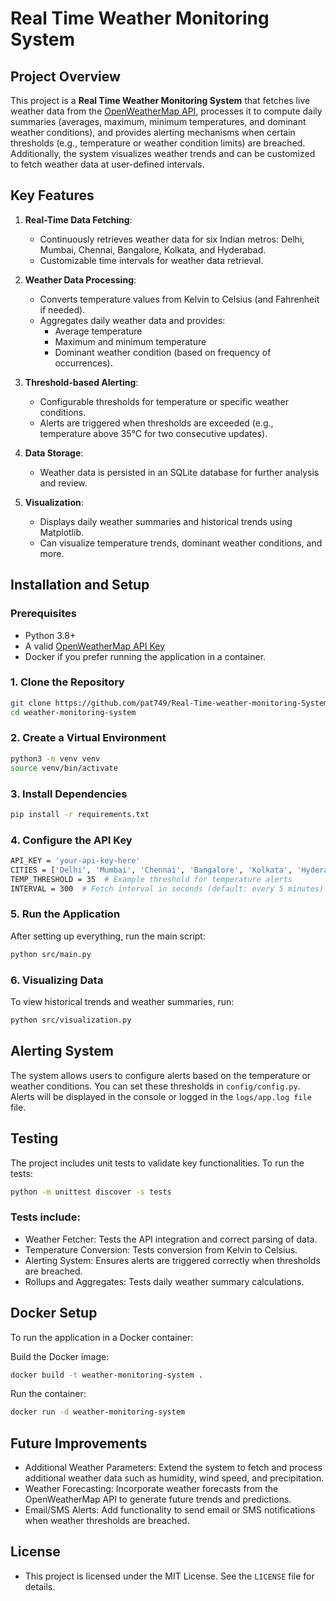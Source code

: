 # Real Time Weather Monitoring System

## Project Overview

This project is a **Real Time Weather Monitoring System** that fetches live weather data from the [OpenWeatherMap API](https://openweathermap.org/), processes it to compute daily summaries (averages, maximum, minimum temperatures, and dominant weather conditions), and provides alerting mechanisms when certain thresholds (e.g., temperature or weather condition limits) are breached. Additionally, the system visualizes weather trends and can be customized to fetch weather data at user-defined intervals.

## Key Features

1. **Real-Time Data Fetching**:
   - Continuously retrieves weather data for six Indian metros: Delhi, Mumbai, Chennai, Bangalore, Kolkata, and Hyderabad.
   - Customizable time intervals for weather data retrieval.
   
2. **Weather Data Processing**:
   - Converts temperature values from Kelvin to Celsius (and Fahrenheit if needed).
   - Aggregates daily weather data and provides:
     - Average temperature
     - Maximum and minimum temperature
     - Dominant weather condition (based on frequency of occurrences).

3. **Threshold-based Alerting**:
   - Configurable thresholds for temperature or specific weather conditions.
   - Alerts are triggered when thresholds are exceeded (e.g., temperature above 35°C for two consecutive updates).

4. **Data Storage**:
   - Weather data is persisted in an SQLite database for further analysis and review.

5. **Visualization**:
   - Displays daily weather summaries and historical trends using Matplotlib.
   - Can visualize temperature trends, dominant weather conditions, and more.


## Installation and Setup

### Prerequisites

- Python 3.8+
- A valid [OpenWeatherMap API Key](https://home.openweathermap.org/users/sign_up)
- Docker if you prefer running the application in a container.

### 1. Clone the Repository

```bash
git clone https://github.com/pat749/Real-Time-weather-monitoring-System.git
cd weather-monitoring-system
```

### 2. Create a Virtual Environment 

```bash
python3 -m venv venv
source venv/bin/activate  
```

### 3. Install Dependencies

```bash
pip install -r requirements.txt
```

### 4. Configure the API Key

```bash
API_KEY = 'your-api-key-here'
CITIES = ['Delhi', 'Mumbai', 'Chennai', 'Bangalore', 'Kolkata', 'Hyderabad']  # Metros in India
TEMP_THRESHOLD = 35  # Example threshold for temperature alerts
INTERVAL = 300  # Fetch interval in seconds (default: every 5 minutes)
```

### 5. Run the Application

After setting up everything, run the main script:

```bash
python src/main.py
```

### 6. Visualizing Data

To view historical trends and weather summaries, run:

```bash
python src/visualization.py
```

## Alerting System

The system allows users to configure alerts based on the temperature or weather conditions. You can set these thresholds in `config/config.py`. 
Alerts will be displayed in the console or logged in the `logs/app.log file` file.

## Testing

The project includes unit tests to validate key functionalities. 
To run the tests:

```bash
python -m unittest discover -s tests
```

### Tests include:
- Weather Fetcher: Tests the API integration and correct parsing of data.
- Temperature Conversion: Tests conversion from Kelvin to Celsius.
- Alerting System: Ensures alerts are triggered correctly when thresholds are breached.
- Rollups and Aggregates: Tests daily weather summary calculations.

## Docker Setup

To run the application in a Docker container:

Build the Docker image:
```bash
docker build -t weather-monitoring-system .
```

Run the container:
```bash
docker run -d weather-monitoring-system
```

## Future Improvements
- Additional Weather Parameters: Extend the system to fetch and process additional weather data such as humidity, wind speed, and precipitation.
- Weather Forecasting: Incorporate weather forecasts from the OpenWeatherMap API to generate future trends and predictions.
- Email/SMS Alerts: Add functionality to send email or SMS notifications when weather thresholds are breached.

## License
- This project is licensed under the MIT License. See the `LICENSE` file for details.

